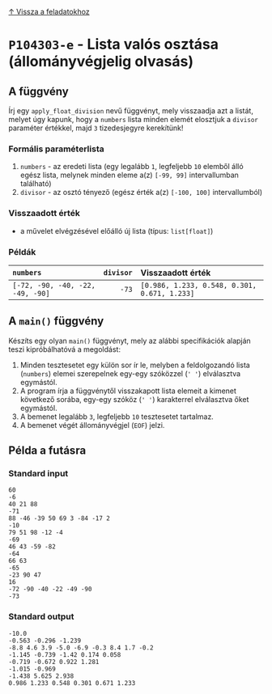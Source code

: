 
[↑ Vissza a feladatokhoz](./README.md)

# `P104303-e` - Lista valós osztása (állományvégjelig olvasás)

## A függvény

Írj egy `apply_float_division` nevű függvényt, mely visszaadja azt a listát, melyet úgy kapunk, hogy a `numbers` lista minden elemét elosztjuk a `divisor` paraméter értékkel, majd `3` tizedesjegyre kerekítünk!

### Formális paraméterlista

1. `numbers` - az eredeti lista (egy legalább `1`, legfeljebb `10` elemből álló egész lista, melynek minden eleme a(z) `[-99, 99]` intervallumban található)
1. `divisor` - az osztó tényező (egész érték a(z) `[-100, 100]` intervallumból)

### Visszaadott érték

* a művelet elvégzésével előálló új lista (típus: `list[float]`)

### Példák

| `numbers` | `divisor` | Visszaadott érték | 
| :--- | ---: | :-- | 
| `[-72, -90, -40, -22, -49, -90]` | `-73` | `[0.986, 1.233, 0.548, 0.301, 0.671, 1.233]` | 

## A `main()` függvény

Készíts egy olyan `main()` függvényt, mely az alábbi specifikációk alapján teszi kipróbálhatóvá a megoldást:

1. Minden tesztesetet egy külön sor ír le, melyben a feldolgozandó lista (`numbers`) elemei szerepelnek egy-egy szóközzel (`' '`) elválasztva egymástól.
1. A program írja a függvénytől visszakapott lista elemeit a kimenet következő sorába, egy-egy szóköz (`' '`) karakterrel elválasztva őket egymástól.
1. A bemenet legalább `3`, legfeljebb `10` tesztesetet tartalmaz.
1. A bemenet végét állományvégjel (`EOF`) jelzi.

## Példa a futásra

### Standard input

```
60
-6
40 21 88
-71
88 -46 -39 50 69 3 -84 -17 2
-10
79 51 98 -12 -4
-69
46 43 -59 -82
-64
66 63
-65
-23 90 47
16
-72 -90 -40 -22 -49 -90
-73
```

### Standard output

```
-10.0
-0.563 -0.296 -1.239
-8.8 4.6 3.9 -5.0 -6.9 -0.3 8.4 1.7 -0.2
-1.145 -0.739 -1.42 0.174 0.058
-0.719 -0.672 0.922 1.281
-1.015 -0.969
-1.438 5.625 2.938
0.986 1.233 0.548 0.301 0.671 1.233
```